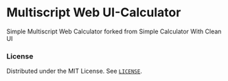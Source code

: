 # Multiscript Web UI-Calculator
Simple Multiscript Web Calculator forked from Simple Calculator With Clean UI

### License
Distributed under the MIT License. See [`LICENSE`](https://github.com/Code-Recursion/UI-Calculator/blob/master/LICENSE.md).
